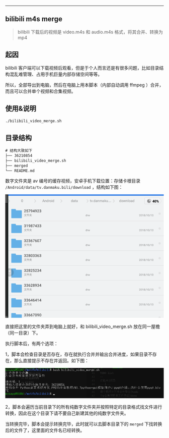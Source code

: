 
-------------------------
bilibili m4s merge
--
>bilibili 下载后的视频是 video.m4s 和 audio.m4s 格式，将其合并、转换为 mp4

起因
--
bilibili 客户端可以下载视频后观看，但是于个人而言还是有很多问题，比如目录结构混乱难管理、占用手机巨量内部存储空间等等。

所以，全部导出到电脑，然后在电脑上用本脚本（内部自动调用 ffmpeg ）合并，而且可以合并单个视频和合集视频。

使用&说明
--
```shell
./bilibili_video_merge.sh
```

目录结构
--
```shell
# 结构大致如下
├── 36210854
├── bilibili_video_merge.sh
├── merged
└── README.md
```
数字文件夹是 av 编号的缓存视频，安卓手机下载位置：存储卡根目录 `/Android/data/tv.danmaku.bili/download` ，结构如下图：

![bilibili_video_merge_01](https://raw.githubusercontent.com/wjsaya/BlogPictures/master/bilibili_video_merge_01.png)

直接把这里的文件夹弄到电脑上就好，和 bilibili_video_merge.sh 放在同一屋檐（同一目录）下。

执行脚本后，有两个选项：

1，脚本会检查目录是否存在，存在就执行合并并输出合并进度，如果目录不存在，那么直接提示不存在并返回。如下图：

![bilibili_video_merge_02](https://raw.githubusercontent.com/wjsaya/BlogPictures/master/bilibili_video_merge_02.png)

2，脚本会遍历当前目录下的所有纯数字文件夹并按照特定的目录格式找文件进行转换，因此在这个目录下请不要自己新建其他的纯数字文件夹。

当转换完毕，脚本会提示转换完毕，此时就可以去脚本目录下的 `merged` 下找转换后的文件了，这里面的文件名已经转换。
